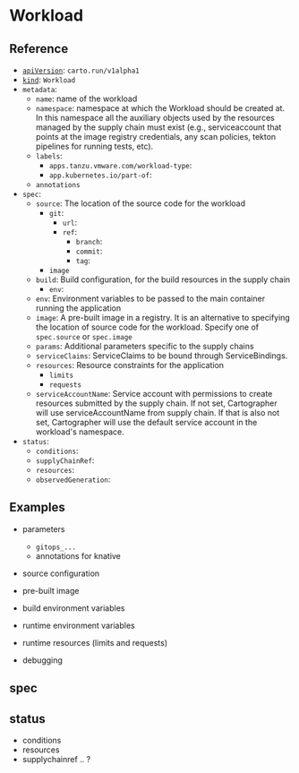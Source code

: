 # Workload

## Reference

- [`apiVersion`](#): `carto.run/v1alpha1`
- [`kind`](#): `Workload`
- `metadata`:
  - `name`: name of the workload
  - `namespace`: namespace at which the Workload should be created at. In
    this namespace all the auxiliary objects used by the resources managed by
    the supply chain must exist (e.g., serviceaccount that points at the image
    registry credentials, any scan policies, tekton pipelines for running tests,
    etc).
  - `labels`:
    - `apps.tanzu.vmware.com/workload-type`:
    - `app.kubernetes.io/part-of`:
  - `annotations`
- `spec`:
  - `source`: The location of the source code for the workload
    - `git`:
      - `url`:
      - `ref`:
        - `branch`:
        - `commit`:
        - `tag`:
    - `image`
  - `build`: Build configuration, for the build resources in the supply chain
    - `env`:
  - `env`: Environment variables to be passed to the main container running
    the application
  - `image`: A pre-built image in a registry. It is an alternative to
    specifying the location of source code for the workload. Specify one of
    `spec.source` or `spec.image`
  - `params`: Additional parameters specific to the supply chains
  - `serviceClaims`: ServiceClaims to be bound through ServiceBindings.
  - `resources`: Resource constraints for the application
    - `limits`
    - `requests`
  - `serviceAccountName`: Service account with permissions to create
    resources submitted by the supply chain. If not set, Cartographer will
    use serviceAccountName from supply chain. If that is also not set, 
    Cartographer will use the default service account in the workload's
    namespace.
- `status`:
  - `conditions`:
  - `supplyChainRef`:
  - `resources`:
  - `observedGeneration`:


## Examples
     


- parameters
  - `gitops_...`
  - annotations for knative

- source configuration

- pre-built image

- build environment variables

- runtime environment variables

- runtime resources (limits and requests)

- debugging


## spec

## status

- conditions
- resources
- supplychainref .. ?

